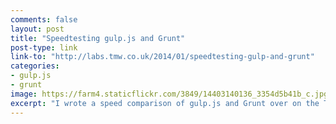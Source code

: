 ```yaml
---
comments: false
layout: post
title: "Speedtesting gulp.js and Grunt"
post-type: link
link-to: "http://labs.tmw.co.uk/2014/01/speedtesting-gulp-and-grunt"
categories:
- gulp.js
- grunt
image: https://farm4.staticflickr.com/3849/14403140136_3354d5b41b_c.jpg
excerpt: "I wrote a speed comparison of gulp.js and Grunt over on the TMW Labs blog."
---
```



